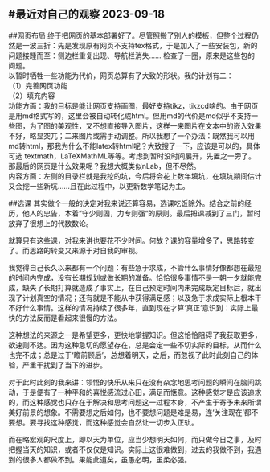 #最近对自己的观察 2023-09-18
-----------
##网页布局
终于把网页的基本部署好了。尽管照搬了别人的模板，但整个过程仍然是一波三折：先是发现原有网页不支持tex格式，于是加入了一些安装包，新的问题接踵而至：侧边栏重复出现、导航栏消失…… 检查了一圈，原来是这些包的问题。
<br>
以暂时牺牲一些功能为代价，网页总算有了大致的形状。我的计划有二：
<br>
（1）完善网页功能
<br>
（2）填充内容
<br>
功能方面：我的目标是能让网页支持画图，最好支持tikz，tikzcd啥的。由于网页是用md格式写的，这里会被自动转化成html。但用md的代价是md似乎不支持一些图，为了图的美观性，又不想直接导入图片，这样一来图片在文本中的嵌入效果不好，略显突兀；二来图片或需手动调整。所以我想了一个办法：既然我可以用md转html，那我为什么不能latex转html呢？大致搜了一下，应该是可以的，具体可选 textmath，LaTeXMathML等等。考虑到暂时没时间展开，先置之一旁了。那最后的网页是什么效果呢？我想大概类似nLab，但不尽然。
<br>
内容方面：左侧的目录栏就是我挖的坑，今后将会花上数年填坑，在填坑期间估计又会挖一些新坑……且在此过程中，以更新数学笔记为主。

##选课
其实做个一般的决定对我来说还算容易，选课吃饭除外。结合之前的经历，他人的忠告，本着“守少则固，力专则强“的原则。最后把课减到了三门，暂时放弃了很想上的代数数论。

就算只有这些课，对我来讲也要花不少时间。何故？课的容量增多了，思路转变了。而思路的转变又来源于对自我的审视。

我觉得自己长久以来都有一个问题：有些急于求成，不管什么事情好像都想在最短的时间内完成，没有长期规划或做长期的准备。恰恰很多事情不是一朝一夕就能完成，缺失了长期打算就造成了事实上，在自己预定时间内未完成既定目标后，就出现了计划真空的情况；还有就是不能从中获得满足感；以及急于求成实际上根本干不好什么事情。这样的情况持续了很多年，直到现在才算‘真正’意识到：实际上最快的方法反而是看起来很慢的方法。

这种想法的来源之一是希望更多，更快地掌握知识。但这恰恰阻碍了我获取更多，欲速则不达。因为这种急切的愿望存在，总是会定一些不切实际的目标，从而什么也完不成；总是过于‘瞻前顾后’，总想着明天，之后，而忽视了此时此刻自己的体验，严重干扰到了当下的进步。

对于此时此刻的我来讲：领悟的快乐从来只在没有杂念地思考问题的瞬间在脑间跳动，于是便有了一种平和的喜悦感流过心田，满足而惬意。这种感觉才是应该追求的，而这种感觉也只存在于解决和思考问题这一过程本身，不产生于寄予未来所谓美好前景的想象。不需要想之后如何，也不要想问题是难是易，连‘关注现在’都不要想。要寻找这种感觉，而这种感觉会自然让一切步入正轨。

而在略宏观的尺度上，即以天为单位，应当少想明天如何，而只做今日之事，及时把握当天的知识，或者不仅仅是知识。实际上这很难做到，过去的我做不到，我遇到的很多人都做不到。果能此道矣，虽愚必明，虽柔必强。